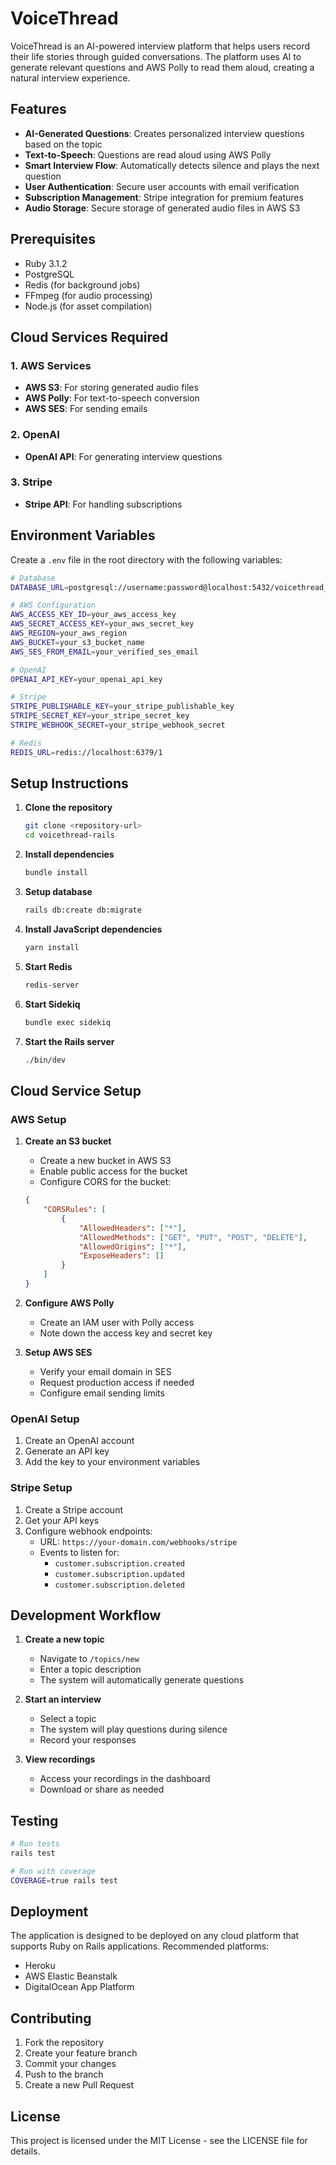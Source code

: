 # VoiceThread

VoiceThread is an AI-powered interview platform that helps users record their life stories through guided conversations. The platform uses AI to generate relevant questions and AWS Polly to read them aloud, creating a natural interview experience.

## Features

- **AI-Generated Questions**: Creates personalized interview questions based on the topic
- **Text-to-Speech**: Questions are read aloud using AWS Polly
- **Smart Interview Flow**: Automatically detects silence and plays the next question
- **User Authentication**: Secure user accounts with email verification
- **Subscription Management**: Stripe integration for premium features
- **Audio Storage**: Secure storage of generated audio files in AWS S3

## Prerequisites

- Ruby 3.1.2
- PostgreSQL
- Redis (for background jobs)
- FFmpeg (for audio processing)
- Node.js (for asset compilation)

## Cloud Services Required

### 1. AWS Services
- **AWS S3**: For storing generated audio files
- **AWS Polly**: For text-to-speech conversion
- **AWS SES**: For sending emails

### 2. OpenAI
- **OpenAI API**: For generating interview questions

### 3. Stripe
- **Stripe API**: For handling subscriptions

## Environment Variables

Create a `.env` file in the root directory with the following variables:

```bash
# Database
DATABASE_URL=postgresql://username:password@localhost:5432/voicethread_development

# AWS Configuration
AWS_ACCESS_KEY_ID=your_aws_access_key
AWS_SECRET_ACCESS_KEY=your_aws_secret_key
AWS_REGION=your_aws_region
AWS_BUCKET=your_s3_bucket_name
AWS_SES_FROM_EMAIL=your_verified_ses_email

# OpenAI
OPENAI_API_KEY=your_openai_api_key

# Stripe
STRIPE_PUBLISHABLE_KEY=your_stripe_publishable_key
STRIPE_SECRET_KEY=your_stripe_secret_key
STRIPE_WEBHOOK_SECRET=your_stripe_webhook_secret

# Redis
REDIS_URL=redis://localhost:6379/1
```

## Setup Instructions

1. **Clone the repository**
   ```bash
   git clone <repository-url>
   cd voicethread-rails
   ```

2. **Install dependencies**
   ```bash
   bundle install
   ```

3. **Setup database**
   ```bash
   rails db:create db:migrate
   ```

4. **Install JavaScript dependencies**
   ```bash
   yarn install
   ```

5. **Start Redis**
   ```bash
   redis-server
   ```

6. **Start Sidekiq**
   ```bash
   bundle exec sidekiq
   ```

7. **Start the Rails server**
   ```bash
   ./bin/dev
   ```

## Cloud Service Setup

### AWS Setup

1. **Create an S3 bucket**
   - Create a new bucket in AWS S3
   - Enable public access for the bucket
   - Configure CORS for the bucket:
   ```json
   {
       "CORSRules": [
           {
               "AllowedHeaders": ["*"],
               "AllowedMethods": ["GET", "PUT", "POST", "DELETE"],
               "AllowedOrigins": ["*"],
               "ExposeHeaders": []
           }
       ]
   }
   ```

2. **Configure AWS Polly**
   - Create an IAM user with Polly access
   - Note down the access key and secret key

3. **Setup AWS SES**
   - Verify your email domain in SES
   - Request production access if needed
   - Configure email sending limits

### OpenAI Setup

1. Create an OpenAI account
2. Generate an API key
3. Add the key to your environment variables

### Stripe Setup

1. Create a Stripe account
2. Get your API keys
3. Configure webhook endpoints:
   - URL: `https://your-domain.com/webhooks/stripe`
   - Events to listen for:
     - `customer.subscription.created`
     - `customer.subscription.updated`
     - `customer.subscription.deleted`

## Development Workflow

1. **Create a new topic**
   - Navigate to `/topics/new`
   - Enter a topic description
   - The system will automatically generate questions

2. **Start an interview**
   - Select a topic
   - The system will play questions during silence
   - Record your responses

3. **View recordings**
   - Access your recordings in the dashboard
   - Download or share as needed

## Testing

```bash
# Run tests
rails test

# Run with coverage
COVERAGE=true rails test
```

## Deployment

The application is designed to be deployed on any cloud platform that supports Ruby on Rails applications. Recommended platforms:

- Heroku
- AWS Elastic Beanstalk
- DigitalOcean App Platform

## Contributing

1. Fork the repository
2. Create your feature branch
3. Commit your changes
4. Push to the branch
5. Create a new Pull Request

## License

This project is licensed under the MIT License - see the LICENSE file for details.
